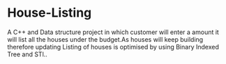 # House-Listing
A C++ and Data structure project in which customer will enter a amount it will list all the houses under the budget.As houses will keep building therefore updating Listing of houses is optimised by using Binary Indexed Tree and STl..
